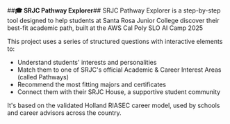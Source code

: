 ##**🎓 SRJC Pathway Explorer**##
SRJC Pathway Explorer is a step-by-step tool designed to help students at Santa Rosa Junior College discover their best-fit academic path, built at the AWS Cal Poly SLO AI Camp 2025

This project uses a series of structured questions with interactive elements to:
- Understand students' interests and personalities
- Match them to one of SRJC's official Academic & Career Interest Areas (called Pathways)
- Recommend the most fitting majors and certificates
- Connect them with their SRJC House, a supportive student community

It's based on the validated Holland RIASEC career model, used by schools and career advisors across the country.
